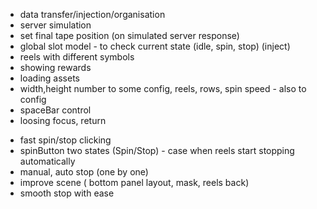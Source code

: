 - data transfer/injection/organisation
- server simulation
- set final tape position (on simulated server response)
- global slot model - to check current state (idle, spin, stop) (inject)
- reels with different symbols
- showing rewards
- loading assets
- width,height number to some config, reels, rows, spin speed - also to config
- spaceBar control
- loosing focus, return


+ fast spin/stop clicking
+ spinButton two states (Spin/Stop) - case when reels start stopping automatically
+ manual, auto stop (one by one)
+ improve scene ( bottom panel layout, mask, reels back)
+ smooth stop with ease


